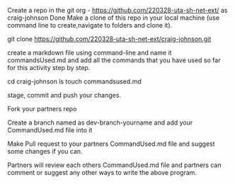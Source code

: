 Create a repo in the git org - https://github.com/220328-uta-sh-net-ext/ as craig-johnson
Done
Make a clone of this repo in your local machine (use command line to create,navigate to folders and clone it).

git clone https://github.com/220328-uta-sh-net-ext/craig-johnson.git

create a markdown file using command-line and name it commandsUsed.md and add all the commands that you have used so far for this activity step by step.

cd craig-johnson
ls
touch commandsused.md


stage, commit and push your changes.



Fork your partners repo

Create a branch named as dev-branch-yourname and add your CommandUsed.md file into it

Make Pull request to your partners CommandUsed.md file and suggest some changes if you can.

Partners will review each others CommandUsed.md file and partners can comment or suggest any other ways to write the above program.




